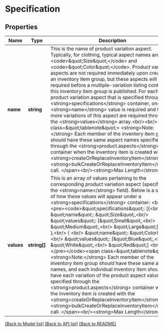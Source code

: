 # Specification

## Properties
Name | Type | Description | Notes
------------ | ------------- | ------------- | -------------
**name** | **string** | This is the name of product variation aspect. Typically, for clothing, typical aspect names are &lt;code&gt;\&quot;Size\&quot;&lt;/code&gt; and &lt;code&gt;\&quot;Color\&quot;&lt;/code&gt;. Product variation aspects are not required immediately upon creating an inventory item group, but these aspects will be required before a multiple-variation listing containing this inventory item group is published. For each product variation aspect that is specified through the &lt;strong&gt;specifications&lt;/strong&gt; container, one &lt;strong&gt;name&lt;/strong&gt; value is required and two or more variations of this aspect are required through the &lt;strong&gt;values&lt;/strong&gt; array.&lt;br/&gt;&lt;br/&gt; &lt;span class&#x3D;\&quot;tablenote\&quot;&gt; &lt;strong&gt;Note:&lt;/strong&gt; Each member of the inventory item group should have these same aspect names specified through the &lt;strong&gt;product.aspects&lt;/strong&gt; container when the inventory item is created with the &lt;strong&gt;createOrReplaceInventoryItem&lt;/strong&gt; or &lt;strong&gt;bulkCreateOrReplaceInventoryItem&lt;/strong&gt; call. &lt;/span&gt;&lt;br/&gt;&lt;strong&gt;Max Length&lt;/strong&gt;: 40 | [optional] 
**values** | **string[]** | This is an array of values pertaining to the corresponding product variation aspect (specified in the &lt;strong&gt;name&lt;/strong&gt; field). Below is a sample of how these values will appear under a &lt;strong&gt;specifications&lt;/strong&gt; container: &lt;br/&gt; &lt;pre&gt;&lt;code&gt;\&quot;specifications\&quot;: [{&lt;br/&gt; \&quot;name\&quot;: \&quot;Size\&quot;,&lt;br/&gt; \&quot;values\&quot;: [\&quot;Small\&quot;,&lt;br/&gt; \&quot;Medium\&quot;,&lt;br/&gt; \&quot;Large\&quot;]&lt;br/&gt; },&lt;br/&gt; { &lt;br/&gt; \&quot;name\&quot;: \&quot;Color\&quot;,&lt;br/&gt; \&quot;values\&quot;: [\&quot;Blue\&quot;,&lt;br/&gt; \&quot;White\&quot;,&lt;br/&gt; \&quot;Red\&quot;] &lt;br/&gt; }] &lt;/pre&gt;&lt;/code&gt;&lt;span class&#x3D;\&quot;tablenote\&quot;&gt; &lt;strong&gt;Note:&lt;/strong&gt; Each member of the inventory item group should have these same aspect names, and each individual inventory item should have each variation of the product aspect values specified through the &lt;strong&gt;product.aspects&lt;/strong&gt; container when the inventory item is created with the &lt;strong&gt;createOrReplaceInventoryItem&lt;/strong&gt; or &lt;strong&gt;bulkCreateOrReplaceInventoryItem&lt;/strong&gt; call. &lt;/span&gt;&lt;br/&gt;&lt;strong&gt;Max Length&lt;/strong&gt;: 50 | [optional] 

[[Back to Model list]](../README.md#documentation-for-models) [[Back to API list]](../README.md#documentation-for-api-endpoints) [[Back to README]](../README.md)



